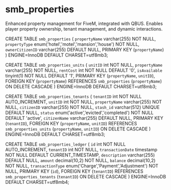 # smb_properties
Enhanced property management for FiveM, integrated with QBUS. Enables player property ownership, tenant management, and dynamic interactions.


CREATE TABLE `smb_properties` (
  `propertyName` varchar(255) NOT NULL,
  `propertyType` enum('hotel','motel','mansion','house') NOT NULL,
  `ownerCitizenID` varchar(255) DEFAULT NULL,
  PRIMARY KEY (`propertyName`)
) ENGINE=InnoDB DEFAULT CHARSET=utf8mb3;

CREATE TABLE `smb_properties_units` (
  `unitID` int NOT NULL,
  `propertyName` varchar(255) NOT NULL,
  `rentCost` int NOT NULL DEFAULT '0',
  `isAvailable` tinyint(1) NOT NULL DEFAULT '1',
  PRIMARY KEY (`propertyName`, `unitID`),
  FOREIGN KEY (`propertyName`) REFERENCES `smb_properties` (`propertyName`) ON DELETE CASCADE
) ENGINE=InnoDB DEFAULT CHARSET=utf8mb3;

CREATE TABLE `smb_properties_tenants` (
  `tenantID` int NOT NULL AUTO_INCREMENT,
  `unitID` int NOT NULL,
  `propertyName` varchar(255) NOT NULL,
  `citizenID` varchar(255) NOT NULL,
  `stash_id` varchar(512) UNIQUE DEFAULT NULL,
  `status` enum('active','evicted','completed') NOT NULL DEFAULT 'active',
  `citizenName` varchar(255) DEFAULT NULL,
  PRIMARY KEY (`tenantID`),
  FOREIGN KEY (`propertyName`, `unitID`) REFERENCES `smb_properties_units` (`propertyName`, `unitID`) ON DELETE CASCADE
) ENGINE=InnoDB DEFAULT CHARSET=utf8mb3;

CREATE TABLE `smb_properties_ledger` (
  `id` int NOT NULL AUTO_INCREMENT,
  `tenantID` int NOT NULL,
  `transactionDate` timestamp NOT NULL DEFAULT CURRENT_TIMESTAMP,
  `description` varchar(255) DEFAULT NULL,
  `amount` decimal(10,2) NOT NULL,
  `balance` decimal(10,2) NOT NULL,
  `transactionType` enum('Charge','Payment','Adjustment') NOT NULL,
  PRIMARY KEY (`id`),
  FOREIGN KEY (`tenantID`) REFERENCES `smb_properties_tenants` (`tenantID`) ON DELETE CASCADE
) ENGINE=InnoDB DEFAULT CHARSET=utf8mb4;
